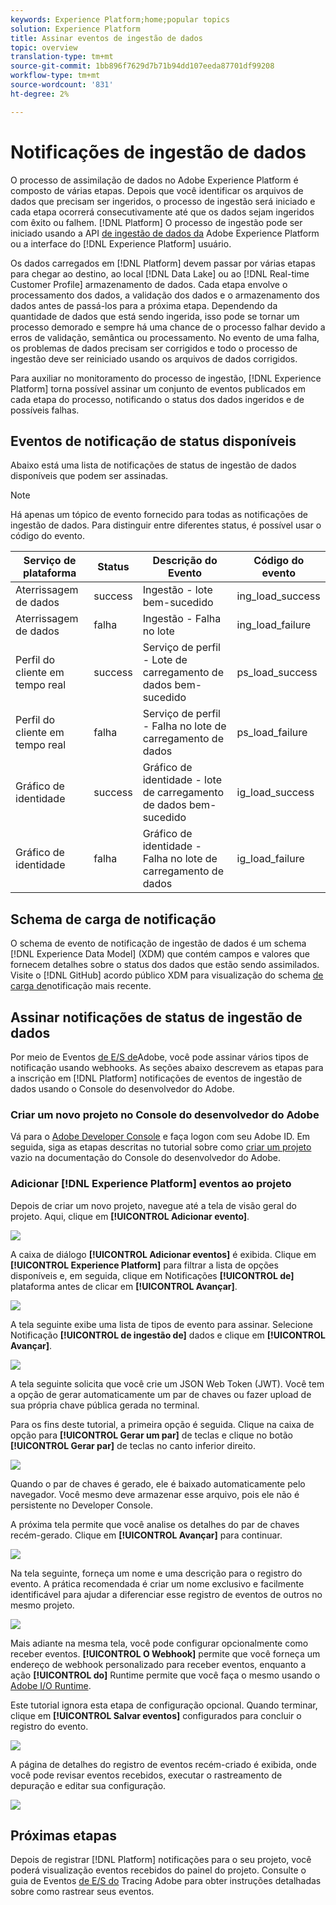 ```yaml
---
keywords: Experience Platform;home;popular topics
solution: Experience Platform
title: Assinar eventos de ingestão de dados
topic: overview
translation-type: tm+mt
source-git-commit: 1bb896f7629d7b71b94dd107eeda87701df99208
workflow-type: tm+mt
source-wordcount: '831'
ht-degree: 2%

---
```



# Notificações de ingestão de dados

O processo de assimilação de dados no Adobe Experience Platform é composto de várias etapas. Depois que você identificar os arquivos de dados que precisam ser ingeridos, o processo de ingestão será iniciado e cada etapa ocorrerá consecutivamente até que os dados sejam ingeridos com êxito ou falhem. [!DNL Platform] O processo de ingestão pode ser iniciado usando a API [de ingestão de dados da](https://www.adobe.io/apis/experienceplatform/home/api-reference.html#!acpdr/swagger-specs/ingest-api.yaml) Adobe Experience Platform ou a interface do [!DNL Experience Platform] usuário.

Os dados carregados em [!DNL Platform] devem passar por várias etapas para chegar ao destino, ao local [!DNL Data Lake] ou ao [!DNL Real-time Customer Profile] armazenamento de dados. Cada etapa envolve o processamento dos dados, a validação dos dados e o armazenamento dos dados antes de passá-los para a próxima etapa. Dependendo da quantidade de dados que está sendo ingerida, isso pode se tornar um processo demorado e sempre há uma chance de o processo falhar devido a erros de validação, semântica ou processamento. No evento de uma falha, os problemas de dados precisam ser corrigidos e todo o processo de ingestão deve ser reiniciado usando os arquivos de dados corrigidos.

Para auxiliar no monitoramento do processo de ingestão, [!DNL Experience Platform] torna possível assinar um conjunto de eventos publicados em cada etapa do processo, notificando o status dos dados ingeridos e de possíveis falhas.

## Eventos de notificação de status disponíveis

Abaixo está uma lista de notificações de status de ingestão de dados disponíveis que podem ser assinadas.

>[!NOTE]
>
>Há apenas um tópico de evento fornecido para todas as notificações de ingestão de dados. Para distinguir entre diferentes status, é possível usar o código do evento.

| Serviço de plataforma | Status | Descrição do Evento | Código do evento |
| ---------------- | ------ | ----------------- | ---------- |
| Aterrissagem de dados | success | Ingestão - lote bem-sucedido | ing_load_success |
| Aterrissagem de dados | falha | Ingestão - Falha no lote | ing_load_failure |
| Perfil do cliente em tempo real | success | Serviço de perfil - Lote de carregamento de dados bem-sucedido | ps_load_success |
| Perfil do cliente em tempo real | falha | Serviço de perfil - Falha no lote de carregamento de dados | ps_load_failure |
| Gráfico de identidade | success | Gráfico de identidade - lote de carregamento de dados bem-sucedido | ig_load_success |
| Gráfico de identidade | falha | Gráfico de identidade - Falha no lote de carregamento de dados | ig_load_failure |

## Schema de carga de notificação

O schema de evento de notificação de ingestão de dados é um schema [!DNL Experience Data Model] (XDM) que contém campos e valores que fornecem detalhes sobre o status dos dados que estão sendo assimilados. Visite o [!DNL GitHub] acordo público XDM para visualização do schema [de carga de](https://github.com/adobe/xdm/blob/master/schemas/notifications/ingestion.schema.json)notificação mais recente.

## Assinar notificações de status de ingestão de dados

Por meio de Eventos [de E/S de](https://www.adobe.io/apis/experienceplatform/events.html)Adobe, você pode assinar vários tipos de notificação usando webhooks. As seções abaixo descrevem as etapas para a inscrição em [!DNL Platform] notificações de eventos de ingestão de dados usando o Console do desenvolvedor do Adobe.

### Criar um novo projeto no Console do desenvolvedor do Adobe

Vá para o [Adobe Developer Console](https://www.adobe.com/go/devs_console_ui) e faça logon com seu Adobe ID. Em seguida, siga as etapas descritas no tutorial sobre como [criar um projeto](https://www.adobe.io/apis/experienceplatform/console/docs.html#!AdobeDocs/adobeio-console/master/projects-empty.md) vazio na documentação do Console do desenvolvedor do Adobe.

### Adicionar [!DNL Experience Platform] eventos ao projeto

Depois de criar um novo projeto, navegue até a tela de visão geral do projeto. Aqui, clique em **[!UICONTROL Adicionar evento]**.

![](../images/quality/subscribe-events/add-event-button.png)

A caixa de diálogo **[!UICONTROL Adicionar eventos]** é exibida. Clique em **[!UICONTROL Experience Platform]** para filtrar a lista de opções disponíveis e, em seguida, clique em Notificações **[!UICONTROL de]** plataforma antes de clicar em **[!UICONTROL Avançar]**.

![](../images/quality/subscribe-events/select-platform-events.png)

A tela seguinte exibe uma lista de tipos de evento para assinar. Selecione Notificação **[!UICONTROL de ingestão de]** dados e clique em **[!UICONTROL Avançar]**.

![](../images/quality/subscribe-events/choose-event-subscriptions.png)

A tela seguinte solicita que você crie um JSON Web Token (JWT). Você tem a opção de gerar automaticamente um par de chaves ou fazer upload de sua própria chave pública gerada no terminal.

Para os fins deste tutorial, a primeira opção é seguida. Clique na caixa de opção para **[!UICONTROL Gerar um par]** de teclas e clique no botão **[!UICONTROL Gerar par]** de teclas no canto inferior direito.

![](../images/quality/subscribe-events/generate-keypair.png)

Quando o par de chaves é gerado, ele é baixado automaticamente pelo navegador. Você mesmo deve armazenar esse arquivo, pois ele não é persistente no Developer Console.

A próxima tela permite que você analise os detalhes do par de chaves recém-gerado. Clique em **[!UICONTROL Avançar]** para continuar.

![](../images/quality/subscribe-events/keypair-generated.png)

Na tela seguinte, forneça um nome e uma descrição para o registro do evento. A prática recomendada é criar um nome exclusivo e facilmente identificável para ajudar a diferenciar esse registro de eventos de outros no mesmo projeto.

![](../images/quality/subscribe-events/registration-details.png)

Mais adiante na mesma tela, você pode configurar opcionalmente como receber eventos. **[!UICONTROL O Webhook]** permite que você forneça um endereço de webhook personalizado para receber eventos, enquanto a ação **[!UICONTROL do]** Runtime permite que você faça o mesmo usando o [Adobe I/O Runtime](https://www.adobe.io/apis/experienceplatform/runtime/docs.html).

Este tutorial ignora esta etapa de configuração opcional. Quando terminar, clique em **[!UICONTROL Salvar eventos]** configurados para concluir o registro do evento.

![](../images/quality/subscribe-events/receive-events.png)

A página de detalhes do registro de eventos recém-criado é exibida, onde você pode revisar eventos recebidos, executar o rastreamento de depuração e editar sua configuração.

![](../images/quality/subscribe-events/registration-complete.png)

## Próximas etapas

Depois de registrar [!DNL Platform] notificações para o seu projeto, você poderá visualização eventos recebidos do painel do projeto. Consulte o guia de Eventos [de E/S do](https://www.adobe.io/apis/experienceplatform/events/docs.html#!adobedocs/adobeio-events/master/support/tracing.md) Tracing Adobe para obter instruções detalhadas sobre como rastrear seus eventos.

